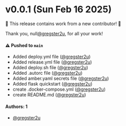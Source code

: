# v0.0.1 (Sun Feb 16 2025)

:tada: This release contains work from a new contributor! :tada:

Thank you, null[@gregster2u](https://github.com/gregster2u), for all your work!

#### ⚠️ Pushed to `main`

- Added deploy.yml file ([@gregster2u](https://github.com/gregster2u))
- Added release.yml file ([@gregster2u](https://github.com/gregster2u))
- Added deploy.sh file ([@gregster2u](https://github.com/gregster2u))
- Added .autorc file ([@gregster2u](https://github.com/gregster2u))
- Added amber.yaml secrets file ([@gregster2u](https://github.com/gregster2u))
- Added flask quickstart ([@gregster2u](https://github.com/gregster2u))
- create .docker-compose.yml ([@gregster2u](https://github.com/gregster2u))
- create README.md ([@gregster2u](https://github.com/gregster2u))

#### Authors: 1

- [@gregster2u](https://github.com/gregster2u)
